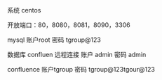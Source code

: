 系统 centos

开放端口：80，8080，8081，8090，3306

mysql 账户root 密码 tgroup@123

数据库 confluen 远程连接 账户 admin 密码 admin

confluence 账户tgroup 密码 tgroup@123tgour@123


